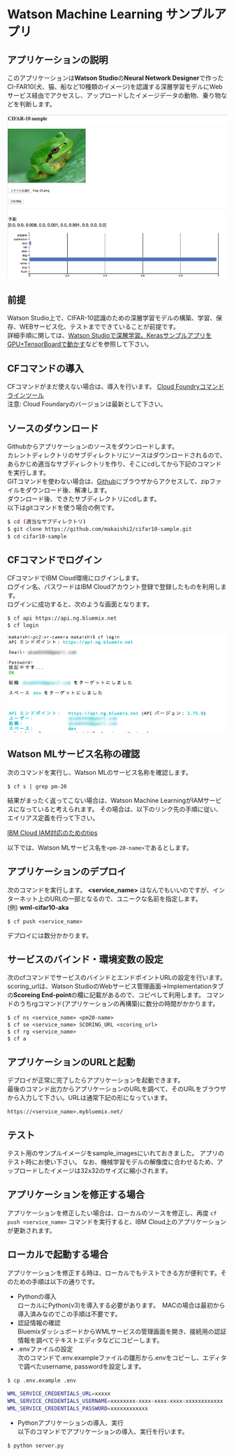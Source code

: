 # Watson Machine Learning サンプルアプリ

## アプリケーションの説明
このアプリケーションは**Watson Studio**の**Neural Network Designer**で作ったCI-FAR10(犬、猫、船など10種類のイメージ)を認識する深層学習モデルにWebサービス経由でアクセスし、アップロードしたイメージデータの動物、乗り物などを判断します。  

![](readme_images/cifar10-web1.png)  

## 前提
Watson Studio上で、CIFAR-10認識のための深層学習モデルの構築、学習、保存、WEBサービス化、テストまでできていることが前提です。  
詳細手順に関しては、[Watson Studioで深層学習。KerasサンプルアプリをGPU+TensorBoardで動かす](https://qiita.com/makaishi2/items/1fc28f5039798a883aef)などを参照して下さい。

## CFコマンドの導入
CFコマンドがまだ使えない場合は、導入を行います。
[Cloud Foundryコマンドラインツール][cloud_foundry]  
注意: Cloud Foundaryのバージョンは最新として下さい。 


## ソースのダウンロード
Githubからアプリケーションのソースをダウンロードします。  
カレントディレクトリのサブディレクトリにソースはダウンロードされるので、あらかじめ適当なサブディレクトリを作り、そこにcdしてから下記のコマンドを実行します。  
GITコマンドを使わない場合は、[Github](https://github.com/makaishi2/wml-cifar10-sample)にブラウザからアクセスして、zipファイルをダウンロード後、解凍します。  
ダウンロード後、できたサブディレクトリにcdします。  
以下はgitコマンドを使う場合の例です。
 

```sh
$ cd (適当なサブディレクトリ)
$ git clone https://github.com/makaishi2/cifar10-sample.git
$ cd cifar10-sample
```

## CFコマンドでログイン
CFコマンドでIBM Cloud環境にログインします。  
ログイン名、パスワードはIBM Cloudアカウント登録で登録したものを利用します。  
ログインに成功すると、次のような画面となります。  

```
$ cf api https://api.ng.bluemix.net
$ cf login
```

![](readme_images/cf-login.png)  

## Watson MLサービス名称の確認
次のコマンドを実行し、Watson MLのサービス名称を確認します。

```
$ cf s | grep pm-20
```

結果がまったく返ってこない場合は、Watson Machine LearningがIAMサービスになっていると考えられます。
その場合は、以下のリンク先の手順に従い、エイリアス定義を行って下さい。

[IBM Cloud IAM対応のためのtips](https://qiita.com/makaishi2/items/ab2290e471fbff245b6a)

以下では、Watson MLサービス名を``<pm-20-name>``であるとします。

## アプリケーションのデプロイ

次のコマンドを実行します。
**\<service_name\>** はなんでもいいのですが、インターネット上のURLの一部となるので、ユニークな名前を指定します。  
(例) **wml-cifar10-aka**

```
$ cf push <service_name>
```

デプロイには数分かかります。

## サービスのバインド・環境変数の設定

次のcfコマンドでサービスのバインドとエンドポイントURLの設定を行います。
scoring_urlは、Watson StudioのWebサービス管理画面->Implementationタブの**Scoreing End-point**の欄に記載があるので、コピペして利用します。
コマンドのうちrgコマンド(アプリケーションの再構築)に数分の時間がかかります。

```
$ cf ns <service_name> <pm20-name>
$ cf se <service_name> SCORING_URL <scoring_url>
$ cf rg <service_name>
$ cf a
```

## アプリケーションのURLと起動

デプロイが正常に完了したらアプリケーションを起動できます。  
最後のコマンド出力からアプリケーションのURLを調べて、そのURLをブラウザから入力して下さい。URLは通常下記の形になっています。

```
https://<service_name>.mybluemix.net/
```

## テスト
テスト用のサンプルイメージをsample_imagesにいれておきました。
アプリのテスト時にお使い下さい。
なお、機械学習モデルの解像度に合わせるため、アップロードしたイメージは32x32のサイズに縮小されます。

## アプリケーションを修正する場合

アプリケーションを修正したい場合は、ローカルのソースを修正し、再度 ``cf push <service_name>`` コマンドを実行すると、IBM Cloud上のアプリケーションが更新されます。  

## ローカルで起動する場合

アプリケーションを修正する時は、ローカルでもテストできる方が便利です。そのための手順は以下の通りです。

* Pythonの導入  
ローカルにPython(v3)を導入する必要があります。　MACの場合は最初から導入済みなのでこの手順は不要です。
* 認証情報の確認  
BluemixダッシュボードからWMLサービスの管理画面を開き、接続用の認証情報を調べてテキストエディタなどにコピーします。
* .envファイルの設定  
次のコマンドで.env.exampleファイルの雛形から.envをコピーし、エディタで調べたusername, passwordを設定します。

```sh
$ cp .env.example .env
```

```sh
WML_SERVICE_CREDENTIALS_URL=xxxxx
WML_SERVICE_CREDENTIALS_USERNAME=xxxxxxxx-xxxx-xxxx-xxxx-xxxxxxxxxxxx
WML_SERVICE_CREDENTIALS_PASSWORD=xxxxxxxxxxxx
```

* Pythonアプリケーションの導入、実行  
以下のコマンドでアプリケーションの導入、実行を行います。

```sh
$ python server.py
```

[cloud_foundry]: https://github.com/cloudfoundry/cli#downloads
[git]: https://git-scm.com/downloads
[sign_up]: https://bluemix.net/registration
 
